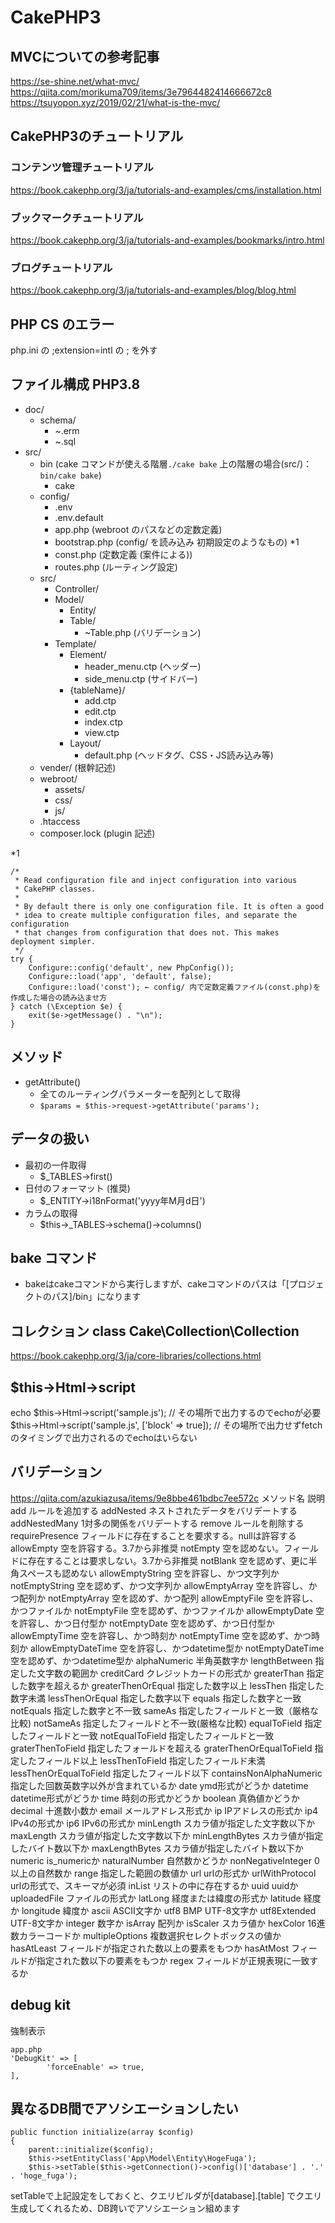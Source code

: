 # CakePHP3

## MVCについての参考記事
https://se-shine.net/what-mvc/
https://qiita.com/morikuma709/items/3e7964482414666672c8
https://tsuyopon.xyz/2019/02/21/what-is-the-mvc/

## CakePHP3のチュートリアル
### コンテンツ管理チュートリアル
https://book.cakephp.org/3/ja/tutorials-and-examples/cms/installation.html

### ブックマークチュートリアル
https://book.cakephp.org/3/ja/tutorials-and-examples/bookmarks/intro.html

### ブログチュートリアル
https://book.cakephp.org/3/ja/tutorials-and-examples/blog/blog.html


## PHP CS のエラー
php.ini の ;extension=intl の ; を外す

## ファイル構成 PHP3.8
- doc/
  - schema/
    - ~.erm
    - ~.sql
- src/
  - bin (cake コマンドが使える階層`./cake bake` 上の階層の場合(src/)：`bin/cake bake`)
    - cake
  - config/
    - .env
    - .env.default
    - app.php (webroot のパスなどの定数定義)
    - bootstrap.php (config/ を読み込み 初期設定のようなもの) *1
    - const.php (定数定義 (案件による))
    - routes.php (ルーティング設定)
  - src/
    - Controller/
    - Model/
      - Entity/
      - Table/
        - ~Table.php (バリデーション)
    - Template/
      - Element/
        - header_menu.ctp (ヘッダー)
        - side_menu.ctp (サイドバー)
      - {tableName}/
        - add.ctp
        - edit.ctp
        - index.ctp
        - view.ctp
      - Layout/
        - default.php (ヘッドタグ、CSS・JS読み込み等)
  - vender/ (根幹記述)
  - webroot/
    - assets/
    - css/
    - js/
  - .htaccess
  - composer.lock (plugin 記述)

*1
```
/*
 * Read configuration file and inject configuration into various
 * CakePHP classes.
 *
 * By default there is only one configuration file. It is often a good
 * idea to create multiple configuration files, and separate the configuration
 * that changes from configuration that does not. This makes deployment simpler.
 */
try {
    Configure::config('default', new PhpConfig());
    Configure::load('app', 'default', false);
    Configure::load('const'); ← config/ 内で定数定義ファイル(const.php)を作成した場合の読み込ませ方
} catch (\Exception $e) {
    exit($e->getMessage() . "\n");
}
```


## メソッド
- getAttribute()
  - 全てのルーティングパラメーターを配列として取得
  - `$params = $this->request->getAttribute('params');`

## データの扱い
- 最初の一件取得
  - $_TABLES->first()
- 日付のフォーマット (推奨)
  - $_ENTITY->i18nFormat('yyyy年M月d日')
- カラムの取得
  - $this->_TABLES->schema()->columns()

## bake コマンド
- bakeはcakeコマンドから実行しますが、cakeコマンドのパスは「[プロジェクトのパス]/bin」になります

## コレクション class Cake\Collection\Collection
https://book.cakephp.org/3/ja/core-libraries/collections.html

## $this->Html->script
echo $this->Html->script('sample.js'); // その場所で出力するのでechoが必要
$this->Html->script('sample.js', ['block' => true]); // その場所で出力せずfetchのタイミングで出力されるのでechoはいらない

## バリデーション

https://qiita.com/azukiazusa/items/9e8bbe461bdbc7ee572c
メソッド名	説明
add	ルールを追加する
addNested	ネストされたデータをバリデートする
addNestedMany	1対多の関係をバリデートする
remove	ルールを削除する
requirePresence	フィールドに存在することを要求する。nullは許容する
allowEmpty	空を許容する。3.7から非推奨
notEmpty	空を認めない。フィールドに存在することは要求しない。3.7から非推奨
notBlank	空を認めず、更に半角スペースも認めない
allowEmptyString	空を許容し、かつ文字列か
notEmptyString	空を認めず、かつ文字列か
allowEmptyArray	空を許容し、かつ配列か
notEmptyArray	空を認めず、かつ配列
allowEmptyFile	空を許容し、かつファイルか
notEmptyFile	空を認めず、かつファイルか
allowEmptyDate	空を許容し、かつ日付型か
notEmptyDate	空を認めず、かつ日付型か
allowEmptyTime	空を許容し、かつ時刻か
notEmptyTime	空を認めず、かつ時刻か
allowEmptyDateTime	空を許容し、かつdatetime型か
notEmptyDateTime	空を認めず、かつdatetime型か
alphaNumeric	半角英数字か
lengthBetween	指定した文字数の範囲か
creditCard	クレジットカードの形式か
greaterThan	指定した数字を超えるか
greaterThenOrEqual	指定した数字以上
lessThen	指定した数字未満
lessThenOrEqual	指定した数字以下
equals	指定した数字と一致
notEquals	指定した数字と不一致
sameAs	指定したフィールドと一致（厳格な比較)
notSameAs	指定したフィールドと不一致(厳格な比較)
equalToField	指定したフィールドと一致
notEqualToField	指定したフィールドと一致
graterThenToField	指定したフォールドを超える
graterThenOrEqualToField	指定したフィールド以上
lessThenToField	指定したフィールド未満
lessThenOrEqualToField	指定したフィールド以下
containsNonAlphaNumeric	指定した回数英数字以外が含まれているか
date	ymd形式がどうか
datetime	datetime形式がどうか
time	時刻の形式かどうか
boolean	真偽値かどうか
decimal	十進数小数か
email	メールアドレス形式か
ip	IPアドレスの形式か
ip4	IPv4の形式か
ip6	IPv6の形式か
minLength	スカラ値が指定した文字数以下か
maxLength	スカラ値が指定した文字数以下か
minLengthBytes	スカラ値が指定したバイト数以下か
maxLengthBytes	スカラ値が指定したバイト数以下か
numeric	is_numericか
naturalNumber	自然数かどうか
nonNegativeInteger	0以上の自然数か
range	指定した範囲の数値か
url	urlの形式か
urlWithProtocol	urlの形式で、スキーマが必須
inList	リストの中に存在するか
uuid	uuidか
uploadedFile	ファイルの形式か
latLong	経度または緯度の形式か
latitude	経度か
longitude	緯度か
ascii	ASCII文字か
utf8	BMP UTF-8文字か
utf8Extended	UTF-8文字か
integer	数字か
isArray	配列か
isScaler	スカラ値か
hexColor	16進数カラーコードか
multipleOptions	複数選択セレクトボックスの値か
hasAtLeast	フィールドが指定された数以上の要素をもつか
hasAtMost	フィールドが指定された数以下の要素をもつか
regex	フィールドが正規表現に一致するか


## debug kit
強制表示
```
app.php
'DebugKit' => [
        'forceEnable' => true,
],
```

## 異なるDB間でアソシエーションしたい
```
public function initialize(array $config)
{
    parent::initialize($config);
    $this->setEntityClass('App\Model\Entity\HogeFuga');
    $this->setTable($this->getConnection()->config()['database'] . '.' . 'hoge_fuga');
```
setTableで上記設定をしておくと、クエリビルダが[database].[table] でクエリ生成してくれるため、DB跨いでアソシエーション組めます
